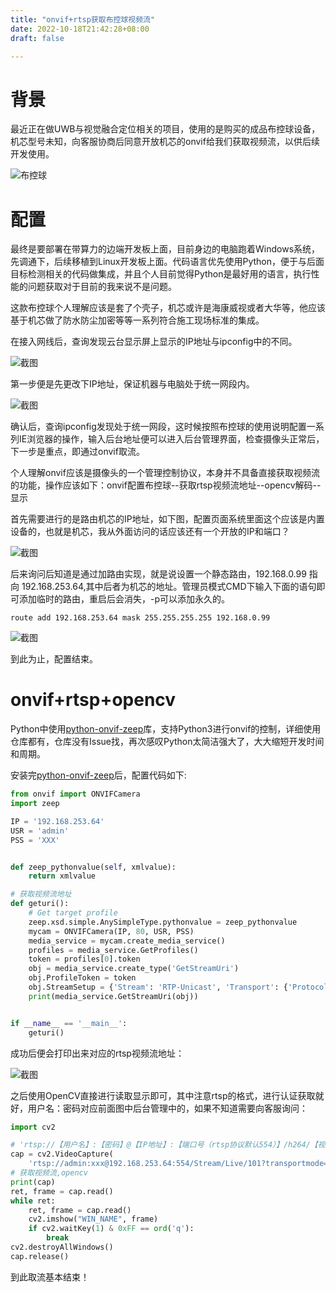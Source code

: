 ```yaml
---
title: "onvif+rtsp获取布控球视频流"
date: 2022-10-18T21:42:28+08:00
draft: false

---
```


# 背景

最近正在做UWB与视觉融合定位相关的项目，使用的是购买的成品布控球设备，机芯型号未知，向客服协商后同意开放机芯的onvif给我们获取视频流，以供后续开发使用。

![布控球](https://cdn.staticaly.com/gh/zhendehanzi/Blog-Images-1@master/布控球.5zb78wj78ks0.webp)

# 配置

最终是要部署在带算力的边端开发板上面，目前身边的电脑跑着Windows系统，先调通下，后续移植到Linux开发板上面。代码语言优先使用Python，便于与后面目标检测相关的代码做集成，并且个人目前觉得Python是最好用的语言，执行性能的问题获取对于目前的我来说不是问题。

这款布控球个人理解应该是套了个壳子，机芯或许是海康威视或者大华等，他应该基于机芯做了防水防尘加密等等一系列符合施工现场标准的集成。

在接入网线后，查询发现云台显示屏上显示的IP地址与ipconfig中的不同。

![截图](https://cdn.staticaly.com/gh/zhendehanzi/Blog-Images-1@master/截图.2rbjfm1squw0.webp)

第一步便是先更改下IP地址，保证机器与电脑处于统一网段内。

![截图](https://cdn.staticaly.com/gh/zhendehanzi/Blog-Images-1@master/截图.5k5pl3vpbt40.webp)

确认后，查询ipconfig发现处于统一网段，这时候按照布控球的使用说明配置一系列IE浏览器的操作，输入后台地址便可以进入后台管理界面，检查摄像头正常后，下一步是重点，即通过onvif取流。

个人理解onvif应该是摄像头的一个管理控制协议，本身并不具备直接获取视频流的功能，操作应该如下：onvif配置布控球--获取rtsp视频流地址--opencv解码--显示

首先需要进行的是路由机芯的IP地址，如下图，配置页面系统里面这个应该是内置设备的，也就是机芯，我从外面访问的话应该还有一个开放的IP和端口？

![截图](https://cdn.staticaly.com/gh/zhendehanzi/Blog-Images-1@master/截图.2hickvjd4f00.webp)

后来询问后知道是通过加路由实现，就是说设置一个静态路由，192.168.0.99 指向 192.168.253.64,其中后者为机芯的地址。管理员模式CMD下输入下面的语句即可添加临时的路由，重启后会消失，-p可以添加永久的。

```route add 192.168.253.64 mask 255.255.255.255 192.168.0.99```

![截图](https://cdn.staticaly.com/gh/zhendehanzi/Blog-Images-1@master/截图.6ge3xah4w3w0.webp)

到此为止，配置结束。

# onvif+rtsp+opencv

Python中使用[python-onvif-zeep](https://github.com/FalkTannhaeuser/python-onvif-zeep)库，支持Python3进行onvif的控制，详细使用仓库都有，仓库没有Issue找，再次感叹Python太简洁强大了，大大缩短开发时间和周期。

安装完[python-onvif-zeep](https://github.com/FalkTannhaeuser/python-onvif-zeep)后，配置代码如下:

```python
from onvif import ONVIFCamera
import zeep

IP = '192.168.253.64'
USR = 'admin'
PSS = 'XXX'


def zeep_pythonvalue(self, xmlvalue):
    return xmlvalue

# 获取视频流地址
def geturi():
    # Get target profile
    zeep.xsd.simple.AnySimpleType.pythonvalue = zeep_pythonvalue
    mycam = ONVIFCamera(IP, 80, USR, PSS)
    media_service = mycam.create_media_service()
    profiles = media_service.GetProfiles()
    token = profiles[0].token
    obj = media_service.create_type('GetStreamUri')
    obj.ProfileToken = token
    obj.StreamSetup = {'Stream': 'RTP-Unicast', 'Transport': {'Protocol': 'RTSP'}}
    print(media_service.GetStreamUri(obj))


if __name__ == '__main__':
    geturi()
```

成功后便会打印出来对应的rtsp视频流地址：

![截图](https://cdn.staticaly.com/gh/zhendehanzi/Blog-Images-1@master/截图.o3hfoahvnk0.webp)

之后使用OpenCV直接进行读取显示即可，其中注意rtsp的格式，进行认证获取就好，用户名：密码对应前面图中后台管理中的，如果不知道需要向客服询问：

```python
import cv2

# 'rtsp://【用户名】:【密码】@【IP地址】:【端口号（rtsp协议默认554）】/h264/【视频通道（如ch2）】/main/av_stream')  # 获取视频流,opencv
cap = cv2.VideoCapture(
    'rtsp://admin:xxx@192.168.253.64:554/Stream/Live/101?transportmode=unicast&profile=ONFProfileToken_101')  #
# 获取视频流,opencv
print(cap)
ret, frame = cap.read()
while ret:
    ret, frame = cap.read()
    cv2.imshow("WIN_NAME", frame)
    if cv2.waitKey(1) & 0xFF == ord('q'):
        break
cv2.destroyAllWindows()
cap.release()

```

到此取流基本结束！
